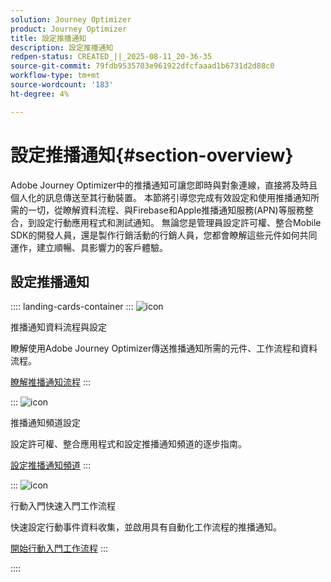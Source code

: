 ```yaml
---
solution: Journey Optimizer
product: Journey Optimizer
title: 設定推播通知
description: 設定推播通知
redpen-status: CREATED_||_2025-08-11_20-36-35
source-git-commit: 79fdb9535703e961922dfcfaaad1b6731d2d88c0
workflow-type: tm+mt
source-wordcount: '183'
ht-degree: 4%

---
```



# 設定推播通知{#section-overview}

Adobe Journey Optimizer中的推播通知可讓您即時與對象連線，直接將及時且個人化的訊息傳送至其行動裝置。 本節將引導您完成有效設定和使用推播通知所需的一切，從瞭解資料流程、與Firebase和Apple推播通知服務(APN)等服務整合，到設定行動應用程式和測試通知。 無論您是管理員設定許可權、整合Mobile SDK的開發人員，還是製作行銷活動的行銷人員，您都會瞭解這些元件如何共同運作，建立順暢、具影響力的客戶體驗。

## 設定推播通知

:::: landing-cards-container
:::
![icon](https://cdn.experienceleague.adobe.com/icons/puzzle-piece.svg)

推播通知資料流程與設定

瞭解使用Adobe Journey Optimizer傳送推播通知所需的元件、工作流程和資料流程。

[瞭解推播通知流程](../using/push/push-gs.md)
:::

:::
![icon](https://cdn.experienceleague.adobe.com/icons/gear.svg)

推播通知頻道設定

設定許可權、整合應用程式和設定推播通知頻道的逐步指南。

[設定推播通知頻道](../using/push/push-configuration.md)
:::

:::
![icon](https://cdn.experienceleague.adobe.com/icons/circle-play.svg)

行動入門快速入門工作流程

快速設定行動事件資料收集，並啟用具有自動化工作流程的推播通知。

[開始行動入門工作流程](../using/push/mobile-onboarding-wf.md)
:::

::::
